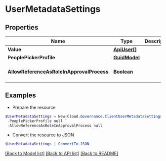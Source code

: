 # UserMetadataSettings
## Properties

Name | Type | Description | Notes
------------ | ------------- | ------------- | -------------
**Value** | [**ApiUser[]**](ApiUser.md) |  | [optional] 
**PeoplePickerProfile** | [**GuidModel**](GuidModel.md) |  | [optional] 
**AllowReferenceAsRoleInApprovalProcess** | **Boolean** |  | [optional] [default to $false]

## Examples

- Prepare the resource
```powershell
$UserMetadataSettings = New-Cloud.Governance.ClientUserMetadataSettings  -Value null `
 -PeoplePickerProfile null `
 -AllowReferenceAsRoleInApprovalProcess null
```

- Convert the resource to JSON
```powershell
$UserMetadataSettings | ConvertTo-JSON
```

[[Back to Model list]](../README.md#documentation-for-models) [[Back to API list]](../README.md#documentation-for-api-endpoints) [[Back to README]](../README.md)

